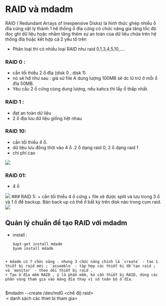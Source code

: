 # RAID và mdadm
 RAID ( Redundant Arrays of Inexpensive Disks) là hình thức ghép nhiều ổ đĩa cứng vật lý thành 1 hế thống ổ đĩa cứng có chức năng gia tăng tốc độ đọc ghi dữ liệu hoặc nhằm tăng thêm sự an toàn của dữ liệu chứa trên hệ thống đĩa hoặc kết hợp cả 2 yếu tố trên
 + Phân loại thì có nhiều loại RAID như raid 0,1,3,4,5,10,....
 
### RAID 0 :
 + cần tối thiểu 2 ổ đĩa (disk 0 , disk 1)
 + nó sẽ hđ như sau : giả sử file A dung lượng 100MB sẽ dc lữ trữ ở mỗi ổ đĩa 50MB.
 + Yêu cầu 2 ổ cứng cùng dung lượng, nếu kahcs thì lấy ổ thấp nhất. 
### RAID 1 :
 + đạt an toàn dữ liệu
 +  2 ổ địa lưu dữ liệu giống hệt nhau
### RAID 10:
 + cần tối thiếu 4 ổ.
 + dữ liệu lưu đồng thời vào 4 ổ .2 ổ dạng raid 0, 2 ổ dạng raid 1
 + chi phí cao
 <img src="http://i.imgur.com/ZNhGyqL.png" >

### RAID 01:
 + 4 ổ 
  <img src="http://i.imgur.com/RpS0muW.jpg" >
### RAID 5:
 + cần tối thiểu 4 ổ cứng  
 + file sẽ được split và lưu trong 3 ổ và 1 ổ để backup. Bản back up có thể ở bất kỳ trên disk nào trong cụm raid. 
<img src="blob:http://imgur.com/8087a271-5d3e-4abd-bb5c-d299587b0642">

## Quản lý chuẩn để tạo RAID với mdadm 


+ install :
  
  ```
  $apt-get install mdadm
  $yum install mdadm
  
 ```
 
+ mdadm có 7 chức năng . nhưng 3 chức năng chính là `create` - tao 1 thiết bị raid mới ; `assemble` - tập hợp các thiết bị để tạo raid ;  và `monitor` - theo dõi thiết bị raid .
+ Tạo ổ đĩa mềm RAID , ý là phần mềm, ko cần thiết bị RAID, dùng các phân vùng tham gia vào mảng đĩa thay vì sd toàn bộ ổ đĩa.
 
 
 ```
  $mdadm --create /dev/md0 <chế độ raid> <option> < danh sách các thiet bi tham gia>
 ```


